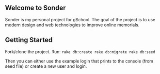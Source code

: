## Welcome to Sonder

Sonder is my personal project for gSchool. The goal of the project is to use modern design
and web technologies to improve online memorials.

## Getting Started

Fork/clone the project.
Run:
 `rake db:create
 rake db:migrate
 rake db:seed`

Then you can either use the example login that prints to the console (from seed file)
or create a new user and login.
